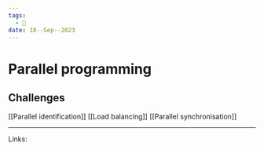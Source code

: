 ```yaml
---
tags:
  - 🌱
date: 18--Sep--2023
---
```


# Parallel programming
## Challenges
[[Parallel identification]]
[[Load balancing]]
[[Parallel synchronisation]]

---
Links: 
